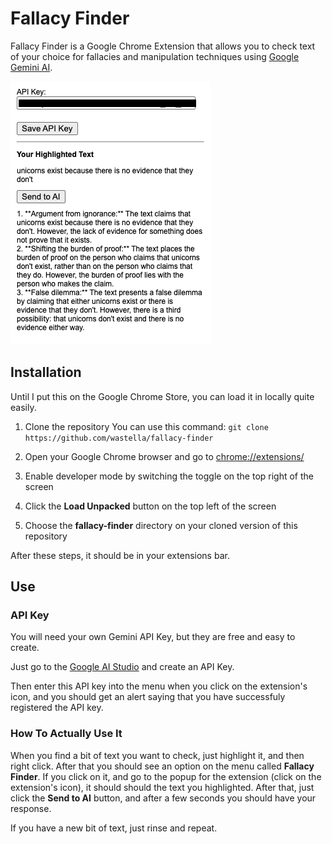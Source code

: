 # Fallacy Finder
Fallacy Finder is a Google Chrome Extension that allows you to check text of your choice for fallacies and manipulation techniques using [Google Gemini AI](https://gemini.google.com/app).

![Fallacy Finder Screenshot](https://github.com/wastella/fallacy-finder/blob/main/screenshot.png?raw=true)

## Installation
Until I put this on the Google Chrome Store, you can load it in locally quite easily.

1. Clone the repository
You can use this command:
`git clone https://github.com/wastella/fallacy-finder`

2. Open your Google Chrome browser and go to <chrome://extensions/> 

3. Enable developer mode by switching the toggle on the top right of the screen

4. Click the **Load Unpacked** button on the top left of the screen

5. Choose the **fallacy-finder** directory on your cloned version of this repository

After these steps, it should be in your extensions bar.

## Use

### API Key
You will need your own Gemini API Key, but they are free and easy to create.

Just go to the [Google AI Studio](https://aistudio.google.com/) and create an API Key.

Then enter this API key into the menu when you click on the extension's icon, and you should get an alert saying that you have successfuly registered the API key.

### How To Actually Use It
When you find a bit of text you want to check, just highlight it, and then right click. After that you should see an option on the menu called **Fallacy Finder**. If you click on it, and go to the popup for the extension (click on the extension's icon), it should should the text you highlighted. After that, just click the **Send to AI** button, and after a few seconds you should have your response.

If you have a new bit of text, just rinse and repeat.

